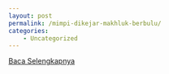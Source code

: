 ```yaml
---
layout: post
permalink: /mimpi-dikejar-makhluk-berbulu/
categories:
    - Uncategorized
---
```


[Baca Selengkapnya](/03)